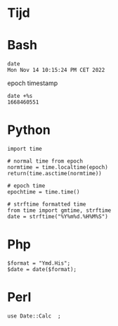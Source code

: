 # Tijd

# Bash

    date 
    Mon Nov 14 10:15:24 PM CET 2022

epoch timestamp

    date +%s
    1668460551

# Python

    import time
    
    # normal time from epoch
    normtime = time.localtime(epoch)
    return(time.asctime(normtime)) 

    # epoch time
    epochtime = time.time()
    
    # strftime formatted time
    from time import gmtime, strftime
    date = strftime("%Y%m%d.%H%M%S")


# Php

    $format = "Ymd.His";
    $date = date($format); 


# Perl

    use Date::Calc  ;   
